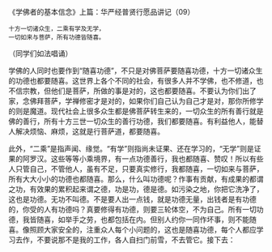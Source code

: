 《学佛者的基本信念》上篇：华严经普贤行愿品讲记（09）

```
十方一切诸众生，二乘有学及无学，
一切如来与菩萨，所有功德皆随喜。
```

（同学们如法唱诵）

学佛的人同时也要作到“随喜功德”，不只是对佛菩萨要随喜功德，十方一切诸众生的功德也都要随喜。这世界上各个不同的社会，有很多人并不学佛，也不修道，也不信宗教，但他们是菩萨，所做的事是对的，这也都要随喜。不要认为你们出了家，念佛拜菩萨，学禅修密才是对的，如果你们自己认为自己才是对，那你所修学的则是魔道。现代社会上很多众生都是佛菩萨转生来的，一切众生的所有善行就是佛的善行，所有十方三世一切众生的善行功德，我们都要随喜。有利益他人，能替人解决烦恼、麻烦，这就是行菩萨道，都要随喜。

此外，“二乘”是指声闻、缘觉。“有学”则指尚未证果、还在学习的，“无学”则是证果的阿罗汉。这些等等小乘境界，有一点功德善行，我也都随喜、赞叹！所以有些人只管自己，不管他人，虽有不足，只要真实修行，我都随喜，一切如来与菩萨，所有大大小小的功德也都随喜。那么，什么叫功德呢？作事有贡献，有成果的都谓之功，有效果的累积起来谓之德，功是功，德是德。如污染之地，你把它洗净了，这也是功德。无功不叫德。不是要人出一点钱，就是功德无量，出钱者是有功德的，你受的人有功德吗？真要修得有功德，则要三轮体空，不为自己。所有一切功德，我皆随喜，如举手之劳，也都包括在内。但别人约你一同作坏事，则不能随喜。像照顾大家安全的，注重众人每个小问题的，这也是随喜功德，每个人都应学习去作，不要说那不是我的工作，各人自扫门前雪，不去管它。接下去：


